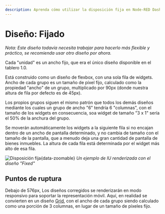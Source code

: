```yaml
---
description: Aprenda cómo utilizar la disposición fija en Node-RED Dashboard 2.0 para diseños estáticos y estables.
---
```


# Diseño: Fijado

_Nota: Este diseño todavía necesita trabajar para hacerlo más flexible y práctico, se recomienda usar otro diseño por ahora._

Cada "unidad" es un ancho fijo, que era el único diseño disponible en el tablero 1.0.

Está construido como un diseño de flexbox, con una sola fila de widgets. Ancho de cada grupo es un tamaño de píxel fijo, calculado como la propiedad "ancho" de un grupo, multiplicado por 90px (donde nuestra altura de fila por defecto es de 45px).

Los propios grupos siguen el mismo patrón que todos los demás diseños mediante los cuales un grupo de ancho "6" tendría 6 "columnas", con el tamaño de los widgets en consecuencia, soa widget de tamaño "3 x 1" sería el 50% de la anchura del grupo.

Se moverán automáticamente los widgets a la siguiente fila si no encajan dentro de un ancho de pantalla determinado, y no cambia de tamaño con el tamaño de la pantalla, que a menudo deja una gran cantidad de pantalla de bienes inmuebles. La altura de cada fila está determinada por el widget más alto de esa fila.

![Disposición fija](../../assets/images/layout-eg-flex.png){data-zoomable}
_Un ejemplo de IU renderizada con el diseño "Fixed"_

## Puntos de ruptura

Debajo de 576px, Los diseños corregidos se renderizarán en modo responsivo para soportar la representación móvil. Aquí, en realidad se convierten en un diseño [Grid](./grid.md), con el ancho de cada grupo siendo calculado como una porción de 3 columnas, en lugar de un tamaño de píxeles fijo.